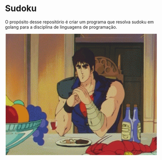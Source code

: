 # Sudoku
O propósito desse repositório é criar um programa que resolva sudoku em golang para a disciplina de linguagens de programação.
<p align="center">
  <img alt="GIF" src="https://github.com/DraculK/sudoku/blob/main/assets/LP.gif" width="500" height="400" />
</p>

